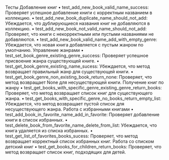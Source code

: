 Тесты
Добавление книг
	•	test_add_new_book_valid_name_success: Проверяет успешное добавление книги с корректным названием в коллекцию.
	•	test_add_new_book_duplicate_name_should_not_add: Убеждается, что дублирующиеся названия книг не добавляются в коллекцию.
	•	test_add_new_book_not_valid_name_should_not_add: Проверяет, что книги с некорректными или пустыми названиями не добавляются.
	•	test_add_new_book_valid_name_add_with_empty_genre: Убеждается, что новая книга добавляется с пустым жанром по умолчанию.
Управление жанрами
	•	test_set_book_genre_existing_genre_success: Проверяет успешное присвоение жанра существующей книге.
	•	test_get_book_genre_existing_name_sucess: Убеждается, что метод возвращает правильный жанр для существующей книги.
	•	test_get_book_genre_non_existing_book_return_none: Проверяет, что метод возвращает None для несуществующей книги.
Получение книг по жанру
	•	test_get_books_with_specific_genre_existing_genre_return_books: Проверяет, что метод возвращает список книг для существующего жанра.
	•	test_get_books_with_specific_genre_no_books_return_empty_list: Убеждается, что метод возвращает пустой список для несуществующего жанра.
Работа с избранными книгами
	•	test_add_book_in_favorite_name_add_in_favorite: Проверяет добавление книги в список избранных.
	•	test_delete_book_from_favorite_name_delete_from_list: Убеждается, что книга удаляется из списка избранных.
	•	test_get_list_of_favorites_books_sucess: Проверяет, что метод возвращает корректный список избранных книг.
Работа со списком детский книг
	•	test_get_books_for_children_return_books: Проверяет, что метод возвращает список книг, подходящих для детей.
